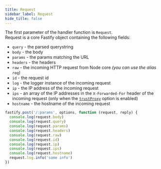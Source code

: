 ```yaml
---
title: Request
sidebar_label: Request
hide_title: false
---
```


The first parameter of the handler function is `Request`.<br/>
Request is a core Fastify object containing the following fields:
- `query` - the parsed querystring
- `body` - the body
- `params` - the params matching the URL
- `headers` - the headers
- `raw` - the incoming HTTP request from Node core *(you can use the alias `req`)*
- `id` - the request id
- `log` - the logger instance of the incoming request
- `ip` - the IP address of the incoming request
- `ips` - an array of the IP addresses in the `X-Forwarded-For` header of the incoming request (only when the [`trustProxy`](./Server.md#factory-trust-proxy) option is enabled)
- `hostname` - the hostname of the incoming request

```js
fastify.post('/:params', options, function (request, reply) {
  console.log(request.body)
  console.log(request.query)
  console.log(request.params)
  console.log(request.headers)
  console.log(request.raw)
  console.log(request.id)
  console.log(request.ip)
  console.log(request.ips)
  console.log(request.hostname)
  request.log.info('some info')
})
```
